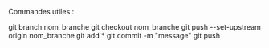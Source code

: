 Commandes utiles :  

git branch nom_branche
git checkout nom_branche
git push --set-upstream origin nom_branche
git add *
git commit -m "message"
git push
